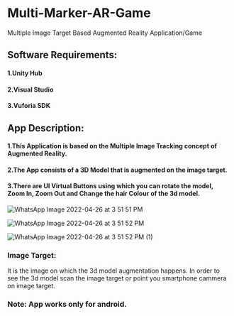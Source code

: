 # Multi-Marker-AR-Game
Multiple Image Target Based Augmented Reality Application/Game


## Software Requirements:
#### 1.Unity Hub
#### 2.Visual Studio
#### 3.Vuforia SDK

## App Description: 
#### 1.This Application is based on the Multiple Image Tracking concept of Augmented Reality.
#### 2.The App consists of a 3D Model that is augmented on the image target.
#### 3.There are UI Virtual Buttons using which you can rotate the model, Zoom In, Zoom Out and Change the hair Colour of the 3d model.




![WhatsApp Image 2022-04-26 at 3 51 51 PM](https://user-images.githubusercontent.com/90376200/165279814-6383a5f1-d632-4513-9897-b41c493ceb89.jpeg)


![WhatsApp Image 2022-04-26 at 3 51 52 PM](https://user-images.githubusercontent.com/90376200/165280411-dfe5c68b-e0e5-449d-b4a7-40c223cbbb50.jpeg)


![WhatsApp Image 2022-04-26 at 3 51 52 PM (1)](https://user-images.githubusercontent.com/90376200/165280598-70b4aa34-e6c1-45e9-aff7-22d19f1cbdce.jpeg)


### Image Target:
It is the image on which the 3d model augmentation happens. In order to see the 3d model scan the image target or point you smartphone cammera on image target.

### Note: App works only for android.
